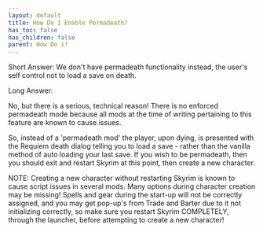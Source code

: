 ```yaml
---
layout: default
title: How Do I Enable Permadeath?
has_toc: false
has_children: false
parent: How Do i?
---
```


Short Answer: We don't have permadeath functionality instead, the user's self control not to load a save on death.


Long Answer: 

No, but there is a serious, technical reason! There is no enforced permadeath mode because all mods at the time of writing pertaining to this feature are known to cause issues.

So, instead of a 'permadeath mod' the player, upon dying, is presented with the Requiem death dialog telling you to load a save - rather than the vanilla method of auto loading your last save. If you wish to be permadeath, then you should exit and restart Skyrim at this point, then create a new character.

NOTE: Creating a new character without restarting Skyrim is known to cause script issues in several mods. Many options during character creation may be missing! Spells and gear during the start-up will not be correctly assigned, and you may get pop-up's from Trade and Barter due to it not initializing correctly, so make sure you restart Skyrim COMPLETELY, through the launcher, before attempting to create a new character!